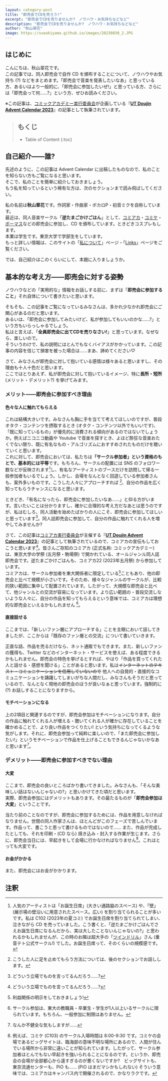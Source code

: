 ```yaml
---
layout: category-post
title: "即売会でCDを売ろう!"
excerpt: "即売会でCDを売りませんか?　ノウハウ・お気持ちなどなど"
description: "即売会でCDを売りませんか?　ノウハウ・お気持ちなどなど"
author: "秋山翠花"
image: https://sueakiyama.github.io/images/20230830_2.JPG
---
```


## はじめに

こんにちは、秋山翠花です。  
この記事では、同人即売会で自作 CD を頒布することについて、ノウハウやお気持ち (?) などをまとめます。「即売会で音楽を発表したいなあ」と思っている方、あるいはより一般的に、「即売会に参加したいぜ!」と思っている方、さらには「即売会って何……?」という方、ぜひお読みください。

※この記事は、[コミックアカデミー実行委員会](https://comiaca.com/)が企画している『[**UT Doujin Advent Calendar 2023**](https://adventar.org/calendars/9589)』の記事として執筆されています。

> ## もくじ
> - Table of Content
> {:toc}

## 自己紹介――誰?

先述のように、この記事は Advent Calendar に出稿したものなので、私のことを知らない方もご覧になると思います。  
そこで、私のことを簡単に紹介しておきましょう。  
もう私を知っているという稀有な方は、次のセクションまで読み飛ばしてください。

私の名前は**秋山翠花**です。作詞家・作曲家・ボカロP・初音ミクを自称しています。  
最近は、同人音楽サークル「**逆たまごかけごはん**」として、[コミアカ](https://comiaca.com/)・[コミケ](https://www.comiket.co.jp/)・[ボーマス](https://ketto.com/tvm/)などの即売会に参加し、CD を頒布しています。ときどきコスプレもします。  
本業は学生です。東京大学で学部生をしています。  
もっと詳しい情報は、このサイトの「[私について](https://sueakiyama.github.io/about.html)」ページ・「[Links](https://sueakiyama.github.io/links.html)」ページをご覧ください。

では、自己紹介はこのくらいにして、本題に入りましょうか。

## 基本的な考え方――即売会に対する姿勢

ノウハウなどの「実用的な」情報をお話しする前に、まずは「**即売会に参加すること**」それ自体について書きたいと思います。

そもそも、この記事をご覧になっているみなさんは、多かれ少なかれ即売会にご関心があるのだと思います。  
あるいは、「即売会に参加してみたいけど、私が参加してもいいのかな……?」という方もいらっしゃるでしょう。  
私はと言えば、「**全員即売会に出てCDを売りなさい!**」と思っています。なぜなら、楽しいので。  
そういうわけで、私の説明にはとんでもなくバイアスがかかっています。この記事の内容を信じて損害を被った場合は……まあ、諦めてください♡

さて、みなさんが即売会に対して抱いている感情は様々あると思いますし、その理由も十人十色だと思います。  
ここではとりあえず、私が即売会に対して抱いているイメージ、特に**長所・短所** (メリット・デメリット?) を挙げてみます。

### メリット――即売会に参加すべき理由

#### 色々な人に触れてもらえる

これは結構大きいです。みなさんも胸に手を当てて考えてほしいのですが、普段オタク・コンテンツを摂取するとき (オタク・コンテンツ以外でもいいです)、「既に知っているもの」が優先的に消費される傾向があるのではないでしょうか。例えばニコニコ動画や Youtube で音楽を探すとき、よほど酔狂な音楽おたくでない限り、既に有名なもの・アルゴリズムにおすすめされたものだけを聴いていくと思います。  
これに対して、即売会においては、私たちは<b>「サークル参加者」という資格のもとで、基本的には平等</b>です。もちろん、サークルの配置には SNS のフォロワー数などが反映されます[^1]し、有名なアーティストのブースだけを訪問して帰る一般参加者もいるでしょう。しかし、会場をなんとなく回遊している参加者さんも、案外多いものです。こうした人々にアプローチすれば [^2]、自分の作品を広く知ってもらうチャンスになると思います。  

ときどき、「有名になったら、即売会に参加したいなあ……」と仰る方がいます。言いたいことは分かりますし、確かに合理的な考え方だなあとは思うのですが、私はむしろ、同人活動を始めたばかりの人にこそ、即売会に参加してほしいと思っています[^3]。同人誌即売会に参加して、自分の作品に触れてくれる人を増やしてみませんか?

さて、この記事は[コミアカ実行委員会](https://comiaca.com/)が主催する『[**UT Doujin Advent Calendar 2023**](https://adventar.org/calendars/9589)』の記事として執筆されているので、コミアカの宣伝もしておこうと思います[^3]。皆さんご存知のコミアカ (正式名称: コミックアカデミー) は、東京大学の学祭 (五月祭・駒場祭) で開かれている、オールジャンル同人誌即売会です。逆たまごかけごはんも、コミアカ22 (2023年五月祭) から参加しています。  
コミアカは、サークル参加者を東大関係者に限定している[^4]こともあり、他の即売会と比べて規模が小さいです。そのため、様々なジャンルのサークルが、比較的狭い範囲に集中して配置されています。したがって、大規模な即売会と比べて、他ジャンルとの交流が容易になっています。より広い範囲の・普段交流しないような人々に、自分の作品を知ってもらえるという意味では、コミアカは理想的な即売会といえるかもしれません [^5]。

#### 直接話せる

ここまでは、「新しいファン層にアプローチする」ことを主眼において話してきましたが、ここからは「既存のファン層との交流」について書いていきます。  

正直な話、作品を売るだけなら、ネット通販でもできます。また、新しいファンの獲得も、Twitter などのインターネット・サービスを使えば、ある程度できるかもしれません。即売会の特色を挙げるとすれば、やはり「作品を買ってくれた人と話せる・感想を聞ける」ことがあると思います。私は~~インターネットのテキスト・コミュニケーションを信用していないので~~ 他人への自発的・直接的なコミュニケーションを躊躇してしまいがちな人間だし、みなさんもそうだと思っているので、なんとなく現地の即売会のほうが良いなぁと思っています。強制的に (?) お話しすることになりますから。

#### モチベーションになる

上の2項目と関連するのですが、即売会参加はモチベーションになります。自分の作品に触れてくれる人が増える・聴いてくれる人が確かに存在していることを確かめることで、より良い作品をつくりたい! という気持ちになってくるような気がします。それに、即売会参加って純粋に楽しいので、「また即売会に参加したい!」というモチベーションで作品を仕上げることもできるんじゃないかなあと思います[^7]。


### デメリット――即売会に参加すべきでない理由

#### 大変

ここまで、即売会の良いところばかり書いてきました。みなさんも、「そんな美味しい話はないんじゃないの?」と思いかけてきた頃だと思います。  
実際、即売会参加にはデメリットもあります。その最たるものが「**即売会参加は大変**」ということです。

当たり前のことなのですが、即売会に参加するためには、作品を用意しなければなりません。世間の同人作家さんは、ほとんどがこのフェーズで苦しんでいます。作品って、書こうと思って書けるものではないので…… また、作品が完成したとしても、それを印刷・(CD なら) 焼き込み・封入する作業が生じます。さらに、即売会当日には、早起きをして会場に行かなければなりません[^8]。これはとっても大変です。

#### お金がかかる

また、即売会にはお金がかかります。

## 注釈

[^1]: 人気のアーティストは「お誕生日席」(大きい通路脇のスペース) や、「壁」(展示場の壁沿いに用意されたスペース。広い) を割り当てられることが多いです。私は C102 (2023年の夏コミ) でお誕生日席を割り当てられてしまい、泣きながら CD を売っていました。こう書くと、「逆たまごかけごはんでさえお誕生日席になるんだから、実は大したことないんじゃないの?」と思われるかもしれませんが、この時のお隣は超大手の「[ツインドリル](https://kasaneteto.jp/)」さん (重音テト公式サークル!) でした。お誕生日席って、そのくらいの規模感です。
[^2]: こうした人に足を止めてもらう方法については、後のセクションでお話しします。
[^3]: どういう立場でものを言ってるんだろう……?
[^4]: 利益関係の明示をしておきましょう!
[^5]: サークル参加は、東大の教職員・卒業生・学生が1人以上いるサークルに限られています。もちろん、一般参加に制限はありません。
[^6]: 「東京大学の学祭に参加している人」というフィルターはかかりますが!
[^7]: なんか不健全な気もしますが……
[^8]: 例えば、コミケ (C103) のサークル入場時間は 8:00-9:30 です。コミケの会場であるビッグサイトは、臨海部の意味不明な場所にあるので、人間が住んでいる場所から非常に遠いことが知られています。したがって、サークル参加者はとんでもない早起きを強いられることになるのです。というか、即売会の会場が全部都心から遠すぎるのが悪くないですか?　ビッグサイトも、東京流通センターも、PiO も…… (PiO はまだマシかもしれない) そういう意味では、コミアカはキャンパス内で開催されるので、かなりラクです。






























